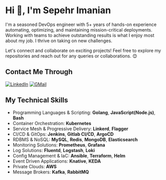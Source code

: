# Hi 👋, I'm Sepehr Imanian

I'm a seasoned DevOps engineer with 5+ years of hands-on experience automating, optimizing, and maintaining mission-critical deployments. Working with teams to achieve outstanding results is what I enjoy most about my job. I thrive on taking on new challenges.

Let's connect and collaborate on exciting projects! Feel free to explore my repositories and reach out for any queries or collaborations. 😊

## Contact Me Through

[![LinkedIn](https://img.shields.io/badge/linkedin-%230077B5.svg?style=for-the-badge&logo=linkedin&logoColor=white)](https://www.linkedin.com/in/sepehr-imanian/)
[![GMail](https://img.shields.io/badge/gmail-f0f0f0?&style=for-the-badge&logo=gmail&logoColor=white&color=ea4335)](mailto:sepehrimaniann@gmail.com)

## My Technical Skills
* Programming Languages & Scripting: **Golang**, **JavaScript(Node.js)**, **Bash**
* Container Orchestration: **Kubernetes**
* Service Mesh & Progressive Delivery: **Linkerd**, **Flagger**
* CI/CD & GitOps: **Jenkins**, **Gitlab CI/CD**, **ArgoCD**
* RDBMS & NoSQL: **MySQL**, **Redis**, **MongoDB**, **Elasticsearch**
* Monitoring Solutions: **Prometheus**, **Grafana**
* Log Solutions: **Fluentd**, **Logstash**, **Loki**
* Config Management & IaC: **Ansible**, **Terraform**, **Helm**
* Event Driven Applications: **Knative**, **KEDA**
* Private Clouds: **AWS**
* Message Brokers: **Kafka**, **RabbitMQ**
